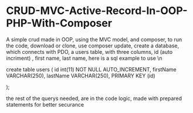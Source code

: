 # CRUD-MVC-Active-Record-In-OOP-PHP-With-Composer


A simple crud made in OOP, using the MVC model, and composer, to run the code, download or clone, use composer update, create a database, which connects with PDO, a users table, with three columns, id (auto incriment) , first name, last name, here is a sql example to use \n

create table users (
   id int(11) NOT NULL AUTO_INCREMENT,
   firstName VARCHAR(250),
   lastName VARCHAR(250),
   PRIMARY KEY (id)

);

the rest of the querys needed, are in the code logic, made with prepared statements for better securance 
